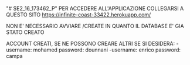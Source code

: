 "# SE2_16_173462_P" 
PER ACCEDERE ALL'APPLICAZIONE COLLEGARSI A QUESTO SITO
 https://infinite-coast-33422.herokuapp.com/

NON E' NECESSARIO AVVIARE /CREATE IN QUANTO IL DATABASE E' GIA STATO CREATO

ACCOUNT CREATI, SE NE POSSONO CREARE ALTRI SE SI DESIDERA:
-username: mohamed
    password: dounnani
-username: enrico
    password: campa


